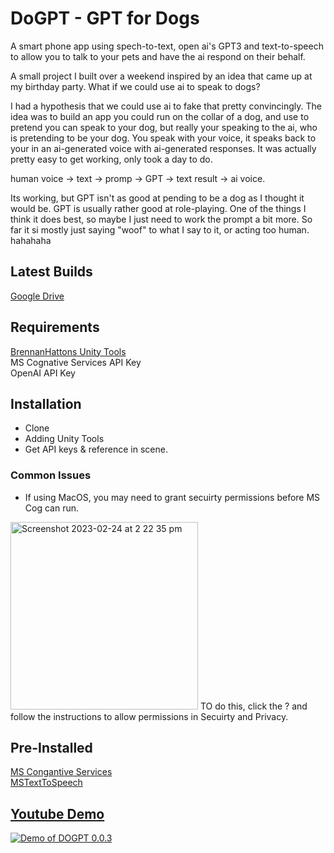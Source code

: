 # DoGPT - GPT for Dogs

A smart phone app using spech-to-text, open ai's GPT3 and text-to-speech to allow you to talk to your pets and have the ai respond on their behalf.

A small project I built over a weekend inspired by an idea that came up at my birthday party. 
What if we could use ai to speak to dogs?

I had a hypothesis that we could use ai to fake that pretty convincingly. 
The idea was to build an app you could run on the collar of a dog, and use to pretend you can speak to your dog, but really your speaking to the ai, who is pretending to be your dog. You speak with your voice, it speaks back to your in an ai-generated voice with ai-generated responses.
It was actually pretty easy to get working, only took a day to do.

human voice -> text -> promp -> GPT -> text result -> ai voice.

Its working, but GPT isn't as good at pending to be a dog as I thought it would be. GPT is usually rather good at role-playing. One of the things I think it does best, so maybe I just need to work the prompt a bit more. So far it si mostly just saying "woof" to what I say to it, or acting too human. hahahaha

## Latest Builds
[Google Drive](https://drive.google.com/drive/folders/1ECG7gGsVpLXEzRe00n2ucfhqfAdXYm4Z?usp=sharing)

## Requirements
[BrennanHattons Unity Tools](https://github.com/bh679/Unity-Tools) <br />
MS Cognative Services API Key<br />
OpenAI API Key<br />

## Installation
 - Clone
 - Adding Unity Tools
 - Get API keys & reference in scene.

### Common Issues
 - If using MacOS, you may need to grant secuirty permissions before MS Cog can run.
<img width="300" alt="Screenshot 2023-02-24 at 2 22 35 pm" src="https://user-images.githubusercontent.com/2542558/221084769-837dafc3-34ad-40c9-b99f-2a4cf796fd52.png">
TO do this, click the ? and follow the instructions to allow permissions in Secuirty and Privacy.


## Pre-Installed <br />
[MS Congantive Services](https://github.com/Azure-Samples/cognitive-services-speech-sdk/blob/master/quickstart/csharp/unity/text-to-speech/README.md) <br />
[MSTextToSpeech](https://github.com/ActiveNick/Unity-Text-to-Speech/tree/master/Assets) <br />

## [Youtube Demo](https://youtu.be/1si3kkHxp9U)

[![Demo of DOGPT 0.0.3](https://user-images.githubusercontent.com/2542558/219532489-f9347879-f4d8-43c3-9e49-b316e0352fd1.png)](https://youtu.be/1si3kkHxp9U)
